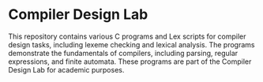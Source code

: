 # Compiler Design Lab

This repository contains various C programs and Lex scripts for compiler design tasks, including lexeme checking and lexical analysis. 
The programs demonstrate the fundamentals of compilers, including parsing, regular expressions, and finite automata. 
These programs are part of the Compiler Design Lab for academic purposes.
